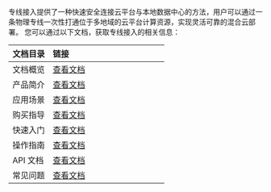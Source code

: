﻿专线接入提供了一种快速安全连接云平台与本地数据中心的方法，用户可以通过一条物理专线一次性打通位于多地域的云平台计算资源，实现灵活可靠的混合云部署。
您可以通过以下文档，获取专线接入的相关信息： 

| **文档目录** | **链接**                                           |
| -------- | ---------------------------------------------- |
| 文档概览 | [查看文档](http://tcecqpoc.fsphere.cn/document/product/216) |
| 产品简介 | [查看文档]( http://tcecqpoc.fsphere.cn/document/product/216/541) |
| 应用场景 | [查看文档]( http://tcecqpoc.fsphere.cn/document/product/216/7559) |
| 购买指导 | [查看文档](http://tcecqpoc.fsphere.cn/document/product/216/8851) |
| 快速入门 | [查看文档](http://tcecqpoc.fsphere.cn/document/product/216/7557) |
| 操作指南 | [查看文档](http://tcecqpoc.fsphere.cn/document/product/216/542) |
| API 文档 | [查看文档](http://tcecqpoc.fsphere.cn/document/product/216/7366) |
| 常见问题 | [查看文档](http://tcecqpoc.fsphere.cn/document/product/216/2241)  |
